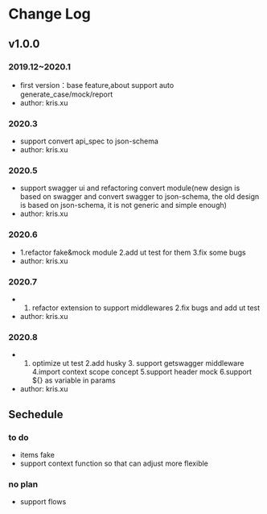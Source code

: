 # Change Log

## v1.0.0

### 2019.12~2020.1

- first version：base feature,about support auto generate_case/mock/report
- author: kris.xu

### 2020.3

- support convert api_spec to json-schema
- author: kris.xu

### 2020.5

- support swagger ui and refactoring convert module(new design is based on swagger and convert swagger to json-schema, the old design is based on json-schema, it is not generic and simple enough)
- author: kris.xu

### 2020.6

- 1.refactor fake&mock module 2.add ut test for them 3.fix some bugs
- author: kris.xu

### 2020.7

- 1. refactor extension to support middlewares 2.fix bugs and add ut test
- author: kris.xu

### 2020.8

- 1. optimize ut test 2.add husky 3. support getswagger middleware 4.import context scope concept 5.support header mock 6.support ${} as variable in params
- author: kris.xu

## Sechedule

### to do

- items fake
- support context function so that can adjust more flexible

### no plan

- support flows
